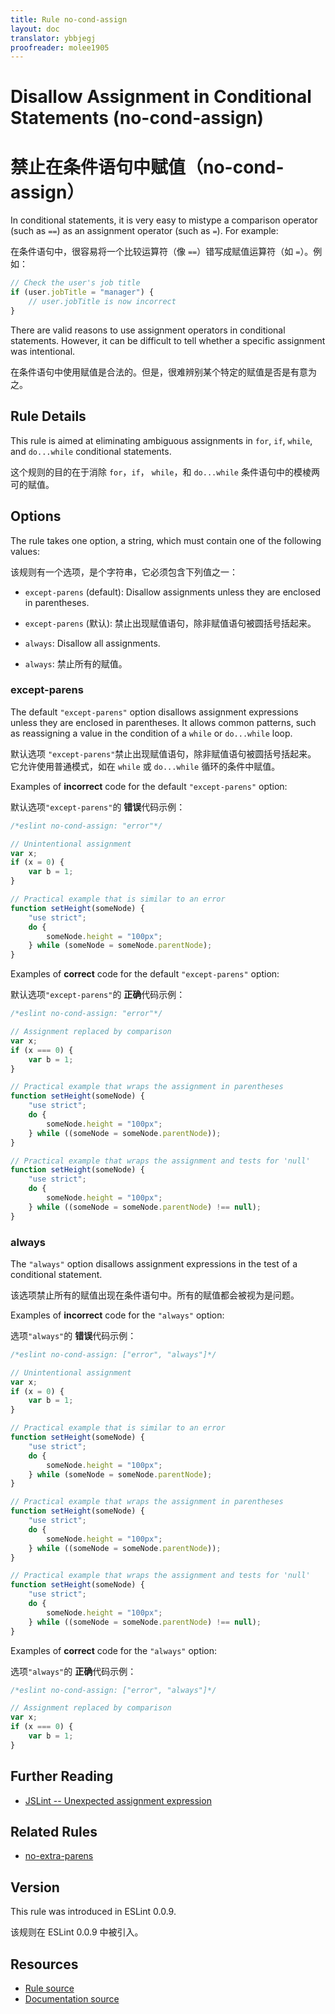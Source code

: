 ```yaml
---
title: Rule no-cond-assign
layout: doc
translator: ybbjegj
proofreader: molee1905
---
```

<!-- Note: No pull requests accepted for this file. See README.md in the root directory for details. -->

# Disallow Assignment in Conditional Statements (no-cond-assign)

# 禁止在条件语句中赋值（no-cond-assign）

In conditional statements, it is very easy to mistype a comparison operator (such as `==`) as an assignment operator (such as `=`). For example:

在条件语句中，很容易将一个比较运算符（像 `==`）错写成赋值运算符（如 `=`）。例如：

```js
// Check the user's job title
if (user.jobTitle = "manager") {
    // user.jobTitle is now incorrect
}
```

There are valid reasons to use assignment operators in conditional statements. However, it can be difficult to tell whether a specific assignment was intentional.

在条件语句中使用赋值是合法的。但是，很难辨别某个特定的赋值是否是有意为之。

## Rule Details

This rule is aimed at eliminating ambiguous assignments in `for`, `if`, `while`, and `do...while` conditional statements.

这个规则的目的在于消除 `for`，`if`， `while`，和 `do...while` 条件语句中的模棱两可的赋值。

## Options

The rule takes one option, a string, which must contain one of the following values:

该规则有一个选项，是个字符串，它必须包含下列值之一：

* `except-parens` (default): Disallow assignments unless they are enclosed in parentheses.

* `except-parens` (默认): 禁止出现赋值语句，除非赋值语句被圆括号括起来。

* `always`: Disallow all assignments. 

* `always`: 禁止所有的赋值。

### except-parens

The default `"except-parens"` option disallows assignment expressions unless they are enclosed in parentheses. It allows common patterns, such as reassigning a value in the condition of a `while` or `do...while` loop.

默认选项 `"except-parens"`禁止出现赋值语句，除非赋值语句被圆括号括起来。
它允许使用普通模式，如在 `while` 或 `do...while` 循环的条件中赋值。

Examples of **incorrect** code for the default `"except-parens"` option:

默认选项`"except-parens"`的 **错误**代码示例：

```js
/*eslint no-cond-assign: "error"*/

// Unintentional assignment
var x;
if (x = 0) {
    var b = 1;
}

// Practical example that is similar to an error
function setHeight(someNode) {
    "use strict";
    do {
        someNode.height = "100px";
    } while (someNode = someNode.parentNode);
}
```

Examples of **correct** code for the default `"except-parens"` option:

默认选项`"except-parens"`的 **正确**代码示例：

```js
/*eslint no-cond-assign: "error"*/

// Assignment replaced by comparison
var x;
if (x === 0) {
    var b = 1;
}

// Practical example that wraps the assignment in parentheses
function setHeight(someNode) {
    "use strict";
    do {
        someNode.height = "100px";
    } while ((someNode = someNode.parentNode));
}

// Practical example that wraps the assignment and tests for 'null'
function setHeight(someNode) {
    "use strict";
    do {
        someNode.height = "100px";
    } while ((someNode = someNode.parentNode) !== null);
}
```

### always

The `"always"` option disallows assignment expressions in the test of a conditional statement.

该选项禁止所有的赋值出现在条件语句中。所有的赋值都会被视为是问题。

Examples of **incorrect** code for the `"always"` option:

选项`"always"`的 **错误**代码示例：

```js
/*eslint no-cond-assign: ["error", "always"]*/

// Unintentional assignment
var x;
if (x = 0) {
    var b = 1;
}

// Practical example that is similar to an error
function setHeight(someNode) {
    "use strict";
    do {
        someNode.height = "100px";
    } while (someNode = someNode.parentNode);
}

// Practical example that wraps the assignment in parentheses
function setHeight(someNode) {
    "use strict";
    do {
        someNode.height = "100px";
    } while ((someNode = someNode.parentNode));
}

// Practical example that wraps the assignment and tests for 'null'
function setHeight(someNode) {
    "use strict";
    do {
        someNode.height = "100px";
    } while ((someNode = someNode.parentNode) !== null);
}
```

Examples of **correct** code for the `"always"` option:

选项`"always"`的 **正确**代码示例：

```js
/*eslint no-cond-assign: ["error", "always"]*/

// Assignment replaced by comparison
var x;
if (x === 0) {
    var b = 1;
}
```

## Further Reading

* [JSLint -- Unexpected assignment expression](http://jslinterrors.com/unexpected-assignment-expression/)

## Related Rules

* [no-extra-parens](no-extra-parens)

## Version

This rule was introduced in ESLint 0.0.9.

该规则在 ESLint 0.0.9 中被引入。

## Resources

* [Rule source](https://github.com/eslint/eslint/tree/master/lib/rules/no-cond-assign.js)
* [Documentation source](https://github.com/eslint/eslint/tree/master/docs/rules/no-cond-assign.md)
